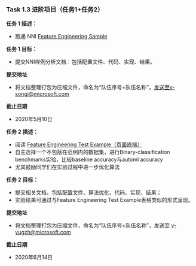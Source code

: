 ### **Task 1.3 进阶项目（任务1+任务2）**

**任务 1 描述：**
- 跑通 NNI [Feature Engineering Sample](https://github.com/SpongebBob/tabular_automl_NNI) 

**任务 1 目标：**

- 提交NNI样例分析文档：包括配置文件、代码、实现、结果。

**提交地址**

- 将文档整理打包为压缩文件，命名为“队伍序号+队伍名称”，发送至v-songj@microsoft.com

**截止日期**

- 2020年5月10日

 **任务 2 描述：**
- 阅读  [Feature Engineering Test Example（页面底端）](https://github.com/SpongebBob/tabular_automl_NNI) 
- 自主选择一个不包括在范例内的数据集，进行Binary-classification benchmarks实验，比较baseline accuracy与automl accuracy
- 尤其鼓励同学们在实验过程中进一步优化算法

**任务 2 目标：**

- 提交相关文档，包括配置文件、算法优化、代码、实现、结果；
- 实验结果可通过与Feature Engineering Test Example表格类似的形式呈现。

**提交地址**

- 将文档整理打包为压缩文件，命名为“队伍序号+队伍名称”，发送至 v-yugzh@microsoft.com

**截止日期**

- 2020年6月14日
